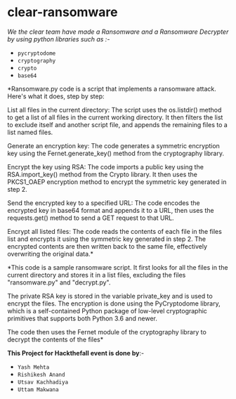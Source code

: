 # clear-ransomware

*We the clear team have made a Ransomware and a Ransomware Decrypter by using python libraries such as :-*
- `pycryptodome`
- `cryptography`
- `crypto`
- `base64`

*Ransomware.py code is a script that implements a ransomware attack. Here's what it does, step by step:

List all files in the current directory: The script uses the os.listdir() method to get a list of all files in the current working directory. It then filters the list to exclude itself and another script file, and appends the remaining files to a list named files.

Generate an encryption key: The code generates a symmetric encryption key using the Fernet.generate_key() method from the cryptography library.

Encrypt the key using RSA: The code imports a public key using the RSA.import_key() method from the Crypto library. It then uses the PKCS1_OAEP encryption method to encrypt the symmetric key generated in step 2.

Send the encrypted key to a specified URL: The code encodes the encrypted key in base64 format and appends it to a URL, then uses the requests.get() method to send a GET request to that URL.

Encrypt all listed files: The code reads the contents of each file in the files list and encrypts it using the symmetric key generated in step 2. The encrypted contents are then written back to the same file, effectively overwriting the original data.*


*This code is a sample ransomware script. It first looks for all the files in the current directory and stores it in a list files, excluding the files "ransomware.py" and "decrypt.py".

The private RSA key is stored in the variable private_key and is used to encrypt the files. The encryption is done using the PyCryptodome library, which is a self-contained Python package of low-level cryptographic primitives that supports both Python 3.6 and newer.

The code then uses the Fernet module of the cryptography library to decrypt the contents of the files*

**This Project for Hackthefall event is done by**:-

- `Yash Mehta`
- `Rishikesh Anand`
- `Utsav Kachhadiya `
- `Uttam Makwana`
